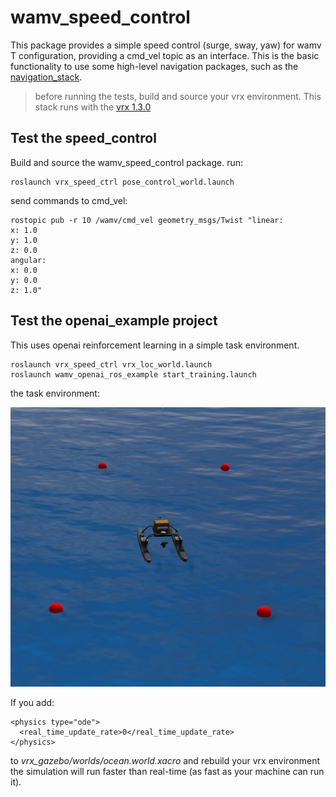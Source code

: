 # wamv_speed_control

This package provides a simple speed control (surge, sway, yaw) for wamv T configuration, providing a cmd_vel topic as an interface. This is the basic functionality to use some high-level navigation packages, such as the [navigation_stack](http://wiki.ros.org/navigation).

> before running the tests, build and source your vrx environment. This stack runs with the [vrx 1.3.0](https://github.com/osrf/vrx/tree/1.3.0)


## Test the speed_control

Build and source the wamv_speed_control package. run:

    roslaunch vrx_speed_ctrl pose_control_world.launch

send commands to cmd_vel:

    rostopic pub -r 10 /wamv/cmd_vel geometry_msgs/Twist "linear:
    x: 1.0
    y: 1.0
    z: 0.0
    angular:
    x: 0.0
    y: 0.0
    z: 1.0"

## Test the openai_example project

This uses openai reinforcement learning in a simple task environment.

    roslaunch vrx_speed_ctrl vrx_loc_world.launch
    roslaunch wamv_openai_ros_example start_training.launch

the task environment:

![task_env](task_env.png)

If you add:

    <physics type="ode">
      <real_time_update_rate>0</real_time_update_rate>
    </physics>

to *vrx_gazebo/worlds/ocean.world.xacro* and rebuild your vrx environment the simulation will run faster than real-time (as fast as your machine can run it).
